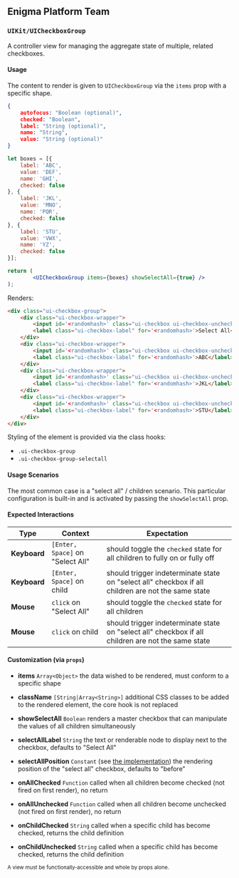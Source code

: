 ## Enigma Platform Team
### `UIKit/UICheckboxGroup`

A controller view for managing the aggregate state of multiple, related checkboxes.

#### Usage

The content to render is given to `UICheckboxGroup` via the `items` prop with a specific shape.

```json
{
    autofocus: "Boolean (optional)",
    checked: "Boolean",
    label: "String (optional)",
    name: "String",
    value: "String (optional)"
}
```
```jsx
let boxes = [{
    label: 'ABC',
    value: 'DEF',
    name: 'GHI',
    checked: false
}, {
    label: 'JKL',
    value: 'MNO',
    name: 'PQR',
    checked: false
}, {
    label: 'STU',
    value: 'VWX',
    name: 'YZ',
    checked: false
}];

return (
        <UICheckboxGroup items={boxes} showSelectAll={true} />
);
```

Renders:

```html
<div class="ui-checkbox-group">
    <div class="ui-checkbox-wrapper">
        <input id='<randomhash>' class="ui-checkbox ui-checkbox-unchecked" type="checkbox" aria-checked="false" />
        <label class="ui-checkbox-label" for='<randomhash>'>Select All</label>
    </div>
    <div class="ui-checkbox-wrapper">
        <input id='<randomhash>' class="ui-checkbox ui-checkbox-unchecked" type="checkbox" aria-checked="false" value="DEF" name="GHI" />
        <label class="ui-checkbox-label" for='<randomhash>'>ABC</label>
    </div>
    <div class="ui-checkbox-wrapper">
        <input id='<randomhash>' class="ui-checkbox ui-checkbox-unchecked" type="checkbox" aria-checked="false" value="MNO" name="PQR" />
        <label class="ui-checkbox-label" for='<randomhash>'>JKL</label>
    </div>
    <div class="ui-checkbox-wrapper">
        <input id='<randomhash>' class="ui-checkbox ui-checkbox-unchecked" type="checkbox" aria-checked="false" value="VWX" name="YZ" />
        <label class="ui-checkbox-label" for='<randomhash>'>STU</label>
    </div>
</div>
```


Styling of the element is provided via the class hooks:

- `.ui-checkbox-group`
- `.ui-checkbox-group-selectall`


#### Usage Scenarios

The most common case is a "select all" / children scenario. This particular configuration is built-in and is activated by passing the `showSelectAll` prop.


#### Expected Interactions

Type | Context | Expectation
---- | ------- | -----------
**Keyboard** | `[Enter, Space]` on "Select All" | should toggle the `checked` state for all children to fully on or fully off
**Keyboard** | `[Enter, Space]` on child | should trigger indeterminate state on "select all" checkbox if all children are not the same state
**Mouse** | `click` on "Select All" | should toggle the `checked` state for all children
**Mouse** | `click` on child | should trigger indeterminate state on "select all" checkbox if all children are not the same state


#### Customization (via `props`)

- **items** `Array<Object>`
  the data wished to be rendered, must conform to a specific shape

- **className** `[String|Array<String>]`
  additional CSS classes to be added to the rendered element, the core hook is not replaced

- **showSelectAll** `Boolean`
  renders a master checkbox that can manipulate the values of all children simultaneously

- **selectAllLabel** `String`
  the text or renderable node to display next to the checkbox, defaults to "Select All"

- **selectAllPosition** `Constant` (see [the implementation](index.jsx))
  the rendering position of the "select all" checkbox, defaults to "before"

- **onAllChecked** `Function`
  called when all children become checked (not fired on first render), no return

- **onAllUnchecked** `Function`
  called when all children become unchecked (not fired on first render), no return

- **onChildChecked** `String`
  called when a specific child has become checked, returns the child definition

- **onChildUnchecked** `String`
  called when a specific child has become checked, returns the child definition


<sub>A view must be functionally-accessible and whole by props alone.</sub>
